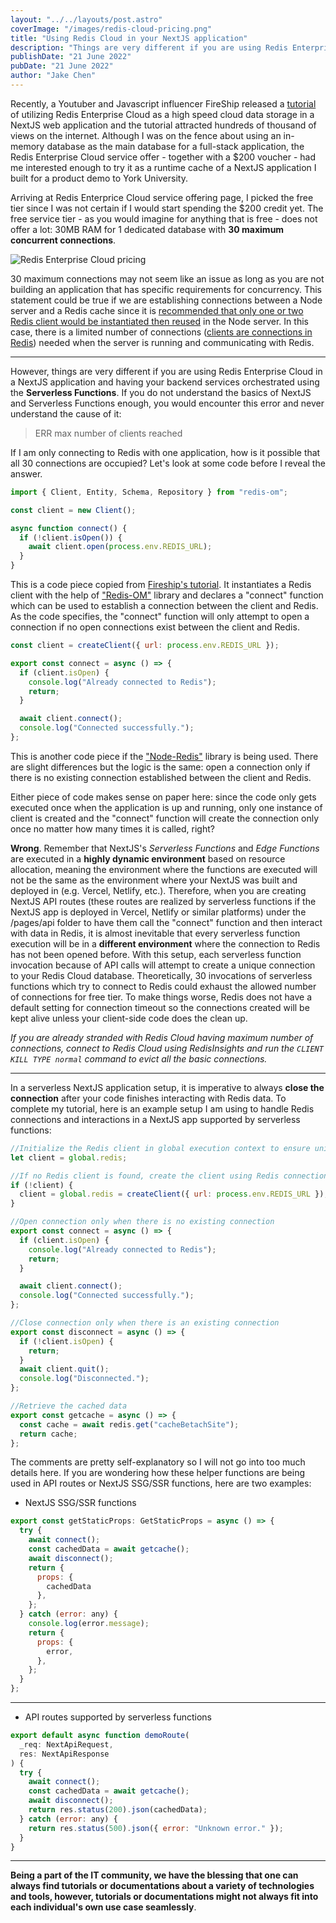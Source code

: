 ```yaml
---
layout: "../../layouts/post.astro"
coverImage: "/images/redis-cloud-pricing.png"
title: "Using Redis Cloud in your NextJS application"
description: "Things are very different if you are using Redis Enterprise Cloud in a NextJS application and having your backend services orchestrated using the Serverless Functions. If you do not understand the basics of NextJS and Serverless Functions enough, you would encounter this error and never understand the cause of it"
publishDate: "21 June 2022"
pubDate: "21 June 2022"
author: "Jake Chen"
---
```


Recently, a Youtuber and Javascript influencer FireShip released a [tutorial](https://www.youtube.com/watch?v=DOIWQddRD5M&t=334s&ab_channel=Fireship) of utilizing Redis Enterprise Cloud as a high speed cloud data storage in a NextJS web application and the tutorial attracted hundreds of thousand of views on the internet. Although I was on the fence about using an in-memory database as the main database for a full-stack application, the Redis Enterprise Cloud service offer - together with a $200 voucher - had me interested enough to try it as a runtime cache of a NextJS application I built for a product demo to York University.

Arriving at Redis Enterprice Cloud service offering page, I picked the free tier since I was not certain if I would start spending the $200 credit yet. The free service tier - as you would imagine for anything that is free - does not offer a lot: 30MB RAM for 1 dedicated database with **30 maximum concurrent connections**.

![Redis Enterprise Cloud pricing](https://dev-to-uploads.s3.amazonaws.com/uploads/articles/adqf02q6yhezk66m26l9.PNG "Redis Enterprise Cloud pricing information")

30 maximum connections may not seem like an issue as long as you are not building an application that has specific requirements for concurrency. This statement could be true if we are establishing connections between a Node server and a Redis cache since it is [recommended that only one or two Redis client would be instantiated then reused](https://github.com/redis/node-redis/issues/558) in the Node server. In this case, there is a limited number of connections ([clients are connections in Redis](https://stackoverflow.com/questions/51517578/how-many-total-connection-or-max-connections-are-available-in-redis-server)) needed when the server is running and communicating with Redis.

---

However, things are very different if you are using Redis Enterprise Cloud in a NextJS application and having your backend services orchestrated using the **Serverless Functions**. If you do not understand the basics of NextJS and Serverless Functions enough, you would encounter this error and never understand the cause of it:

> ERR max number of clients reached

If I am only connecting to Redis with one application, how is it possible that all 30 connections are occupied? Let's look at some code before I reveal the answer.

```javascript
import { Client, Entity, Schema, Repository } from "redis-om";

const client = new Client();

async function connect() {
  if (!client.isOpen()) {
    await client.open(process.env.REDIS_URL);
  }
}
```

This is a code piece copied from [Fireship's tutorial](https://fireship.io/lessons/redis-nextjs/). It instantiates a Redis client with the help of ["Redis-OM"](https://www.npmjs.com/package/redis-om) library and declares a "connect" function which can be used to establish a connection between the client and Redis. As the code specifies, the "connect" function will only attempt to open a connection if no open connections exist between the client and Redis.

```javascript
const client = createClient({ url: process.env.REDIS_URL });

export const connect = async () => {
  if (client.isOpen) {
    console.log("Already connected to Redis");
    return;
  }

  await client.connect();
  console.log("Connected successfully.");
};
```

This is another code piece if the ["Node-Redis"](https://www.npmjs.com/package/redis) library is being used. There are slight differences but the logic is the same: open a connection only if there is no existing connection established between the client and Redis.

Either piece of code makes sense on paper here: since the code only gets executed once when the application is up and running, only one instance of client is created and the "connect" function will create the connection only once no matter how many times it is called, right?

**Wrong**. Remember that NextJS's _Serverless Functions_ and _Edge Functions_ are executed in a **highly dynamic environment** based on resource allocation, meaning the environment where the functions are executed will not be the same as the environment where your NextJS was built and deployed in (e.g. Vercel, Netlify, etc.). Therefore, when you are creating NextJS API routes (these routes are realized by serverless functions if the NextJS app is deployed in Vercel, Netlify or similar platforms) under the /pages/api folder to have them call the "connect" function and then interact with data in Redis, it is almost inevitable that every serverless function execution will be in a **different environment** where the connection to Redis has not been opened before. With this setup, each serverless function invocation because of API calls will attempt to create a unique connection to your Redis Cloud database. Theoretically, 30 invocations of serverless functions which try to connect to Redis could exhaust the allowed number of connections for free tier. To make things worse, Redis does not have a default setting for connection timeout so the connections created will be kept alive unless your client-side code does the clean up.

_If you are already stranded with Redis Cloud having maximum number of connections, connect to Redis Cloud using RedisInsights and run the `CLIENT KILL TYPE normal` command to evict all the basic connections._

---

In a serverless NextJS application setup, it is imperative to always **close the connection** after your code finishes interacting with Redis data. To complete my tutorial, here is an example setup I am using to handle Redis connections and interactions in a NextJS app supported by serverless functions:

```javascript
//Initialize the Redis client in global execution context to ensure uniqueness of the client
let client = global.redis;

//If no Redis client is found, create the client using Redis connection string
if (!client) {
  client = global.redis = createClient({ url: process.env.REDIS_URL });
}

//Open connection only when there is no existing connection
export const connect = async () => {
  if (client.isOpen) {
    console.log("Already connected to Redis");
    return;
  }

  await client.connect();
  console.log("Connected successfully.");
};

//Close connection only when there is an existing connection
export const disconnect = async () => {
  if (!client.isOpen) {
    return;
  }
  await client.quit();
  console.log("Disconnected.");
};

//Retrieve the cached data
export const getcache = async () => {
  const cache = await redis.get("cacheBetachSite");
  return cache;
};
```

The comments are pretty self-explanatory so I will not go into too much details here. If you are wondering how these helper functions are being used in API routes or NextJS SSG/SSR functions, here are two examples:

- NextJS SSG/SSR functions

```javascript
export const getStaticProps: GetStaticProps = async () => {
  try {
    await connect();
    const cachedData = await getcache();
    await disconnect();
    return {
      props: {
        cachedData
      },
    };
  } catch (error: any) {
    console.log(error.message);
    return {
      props: {
        error,
      },
    };
  }
};
```

---

- API routes supported by serverless functions

```javascript
export default async function demoRoute(
  _req: NextApiRequest,
  res: NextApiResponse
) {
  try {
    await connect();
    const cachedData = await getcache();
    await disconnect();
    return res.status(200).json(cachedData);
  } catch (error: any) {
    return res.status(500).json({ error: "Unknown error." });
  }
}
```

---

**Being a part of the IT community, we have the blessing that one can always find tutorials or documentations about a variety of technologies and tools, however, tutorials or documentations might not always fit into each individual's own use case seamlessly**.
